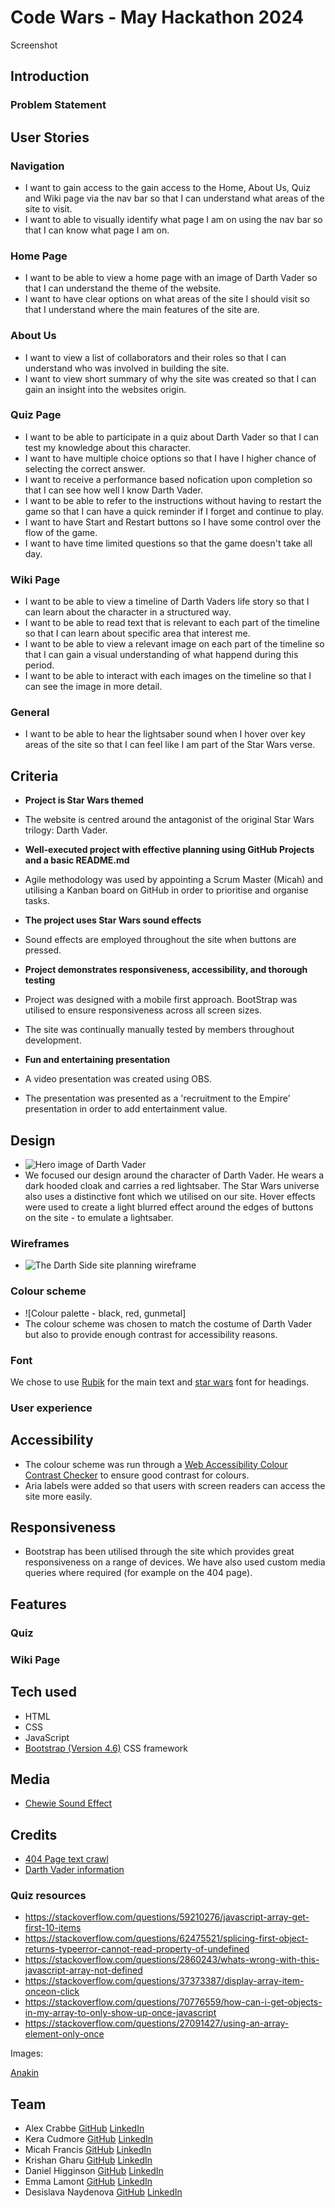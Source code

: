 # Code Wars - May Hackathon 2024

Screenshot

## Introduction
### Problem Statement


## User Stories

### Navigation

- I want to gain access to the gain access to the Home, About Us, Quiz and Wiki page via the nav bar so that I can understand what areas of the site to visit.
- I want to able to visually identify what page I am on using the nav bar so that I can know what page I am on.

### Home Page

- I want to be able to view a home page with an image of Darth Vader so that I can understand the theme of the website.
- I want to have clear options on what areas of the site I should visit so that I understand where the main features of the site are.

### About Us

- I want to view a list of collaborators and their roles so that I can understand who was involved in building the site.
- I want to view short summary of why the site was created so that I can gain an insight into the websites origin.

### Quiz Page

* I want to be able to participate in a quiz about Darth Vader so that I can test my knowledge about this character.
* I want to have multiple choice options so that I have I higher chance of selecting the correct answer.
* I want to receive a performance based nofication upon completion so that I can see how well I know Darth Vader.
* I want to be able to refer to the instructions without having to restart the game so that I can have a quick reminder if I forget and continue to play.
* I want to have Start and Restart buttons so I have some control over the flow of the game. 
* I want to have time limited questions so that the game doesn't take all day.

### Wiki Page

- I want to be able to view a timeline of Darth Vaders life story so that I can learn about the character in a structured way.
- I want to be able to read text that is relevant to each part of the timeline so that I can learn about specific area that interest me.
- I want to be able to view a relevant image on each part of the timeline so that I can gain a visual understanding of what happend during this period.
- I want to be able to interact with each images on the timeline so that I can see the image in more detail.

### General

- I want to be able to hear the lightsaber sound when I hover over key areas of the site so that I can feel like I am part of the Star Wars verse.

## Criteria
- **Project is Star Wars themed**
- The website is centred around the antagonist of the original Star Wars trilogy: Darth Vader. 

- **Well-executed project with effective planning using GitHub Projects and a basic README.md** 
- Agile methodology was used by appointing a Scrum Master (Micah) and utilising a Kanban board on GitHub in order to prioritise and organise tasks. 

- **The project uses Star Wars sound effects**
- Sound effects are employed throughout the site when buttons are pressed.

- **Project demonstrates responsiveness, accessibility, and thorough testing**
- Project was designed with a mobile first approach. BootStrap was utilised to ensure responsiveness across all screen sizes. 
- The site was continually manually tested by members throughout development.

- **Fun and entertaining presentation**
- A video presentation was created using OBS. 
- The presentation was presented as a 'recruitment to the Empire' presentation in order to add entertainment value.

## Design

- ![Hero image of Darth Vader](assets/images/darth_saber.jpeg)
- We focused our design around the character of Darth Vader. He wears a dark hooded cloak and carries a red lightsaber. The Star Wars universe also uses a distinctive font which we utilised on our site. Hover effects were used to create a light blurred effect around the edges of buttons on the site - to emulate a lightsaber. 

### Wireframes
- ![The Darth Side site planning wireframe](assets/images/wireframe-chewhakkas.png)

### Colour scheme

- ![Colour palette - black, red, gunmetal]
- The colour scheme was chosen to match the costume of Darth Vader but also to provide enough contrast for accessibility reasons.

### Font

We chose to use [Rubik](https://fonts.google.com/specimen/Rubik?preview.text=What%20colour%20is%20Darth%20Vader%27s%20light%20saber%3F&query=news) for the main text and [star wars]() font for headings.

### User experience


## Accessibility
- The colour scheme was run through a [Web Accessibility Colour Contrast Checker](https://accessibleweb.com/color-contrast-checker/) to ensure good contrast for colours. 
- Aria labels were added so that users with screen readers can access the site more easily. 

## Responsiveness
- Bootstrap has been utilised through the site which provides great responsiveness on a range of devices. We have also used custom media queries where required (for example on the 404 page).

## Features
### Quiz

### Wiki Page

## Tech used
- HTML
- CSS 
- JavaScript 
- [Bootstrap (Version 4.6)](https://getbootstrap.com/docs/4.6/getting-started/introduction/) CSS framework

## Media
- [Chewie Sound Effect](https://www.myinstants.com/en/instant/chewbacca/)

## Credits

- [404 Page text crawl](https://itsilesia.com/star-wars-opening-crawl-based-on-css-animations-and-transformations/)
- [Darth Vader information](https://en.wikipedia.org/wiki/Darth_Vader)

### Quiz resources
- https://stackoverflow.com/questions/59210276/javascript-array-get-first-10-items
- https://stackoverflow.com/questions/62475521/splicing-first-object-returns-typeerror-cannot-read-property-of-undefined
- https://stackoverflow.com/questions/2860243/whats-wrong-with-this-javascript-array-not-defined
- https://stackoverflow.com/questions/37373387/display-array-item-onceon-click
- https://stackoverflow.com/questions/70776559/how-can-i-get-objects-in-my-array-to-only-show-up-once-javascript
- https://stackoverflow.com/questions/27091427/using-an-array-element-only-once

Images:

[Anakin](https://www.starwars.com/databank/anakin-skywalker?image_id=5390fdbc0a172d315d0003a7)

## Team
- Alex Crabbe [GitHub](https://github.com/alexrobincrabbe) [LinkedIn]()
- Kera Cudmore [GitHub](https://github.com/kera-cudmore) [LinkedIn](https://www.linkedin.com/in/keracudmore/)
- Micah Francis [GitHub](https://github.com/2ndborn?tab=repositories) [LinkedIn](www.linkedin.com/in/micah-francis-87bb0832)
- Krishan Gharu [GitHub](https://github.com/kslg) [LinkedIn](https://www.linkedin.com/in/krishang/)
- Daniel Higginson [GitHub](https://github.com/Danbob81) [LinkedIn](https://www.linkedin.com/in/daniel-higginson/)
- Emma Lamont [GitHub](https://github.com/elamont174) [LinkedIn](https://www.linkedin.com/in/emma-lamont)
- Desislava Naydenova [GitHub](https://github.com/DesislavaNaydenova) [LinkedIn](https://www.linkedin.com/in/desislava-naydenova-96877b2a3/)
